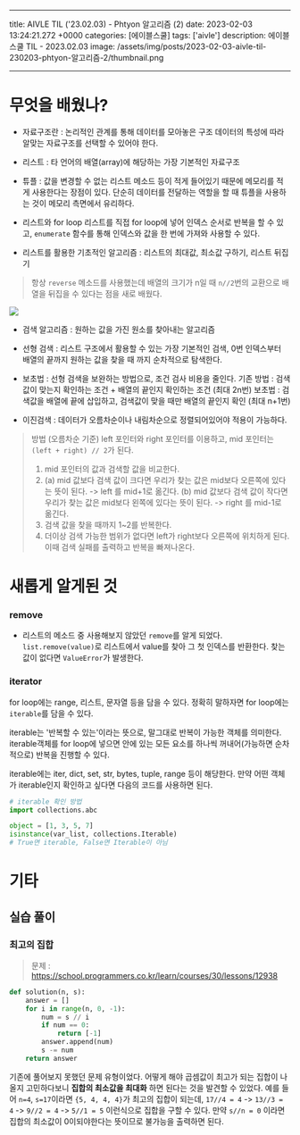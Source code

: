 

---
title: AIVLE TIL ('23.02.03) - Phtyon 알고리즘 (2)
date: 2023-02-03 13:24:21.272 +0000
categories: [에이블스쿨]
tags: ['aivle']
description: 에이블 스쿨 TIL - 2023.02.03
image: /assets/img/posts/2023-02-03-aivle-til-230203-phtyon-알고리즘-2/thumbnail.png

---

# 무엇을 배웠나?

- 자료구조란 : 논리적인 관계를 통해 데이터를 모아놓은 구조
데이터의 특성에 따라 알맞는 자료구조를 선택할 수 있어야 한다.

- 리스트 : 타 언어의 배열(array)에 해당하는 가장 기본적인 자료구조

- 튜플 : 값을 변경할 수 없는 리스트
메소드 등이 적게 들어있기 때문에 메모리를 적게 사용한다는 장점이 있다.
단순히 데이터를 전달하는 역할을 할 때 튜플을 사용하는 것이 메모리 측면에서 유리하다.

- 리스트와 for loop
리스트를 직접 for loop에 넣어 인덱스 순서로 반복을 할 수 있고, `enumerate` 함수를 통해 인덱스와 값을 한 번에 가져와 사용할 수 있다.

- 리스트를 활용한 기초적인 알고리즘 : 리스트의 최대값, 최소값 구하기, 리스트 뒤집기

> 항상 `reverse` 메소드를 사용했는데 배열의 크기가 n일 때 `n//2`번의 교환으로 배열을 뒤집을 수 있다는 점을 새로 배웠다.

![](/assets/img/posts/2023-02-03-aivle-til-230203-phtyon-알고리즘-2/img0.png)

- 검색 알고리즘 : 원하는 값을 가진 원소를 찾아내는 알고리즘

- 선형 검색 : 리스트 구조에서 활용할 수 있는 가장 기본적인 검색, 0번 인덱스부터 배열의 끝까지 원하는 값을 찾을 때 까지 순차적으로 탐색한다.

- 보초법 : 선형 검색을 보완하는 방법으로, 조건 검사 비용을 줄인다.
기존 방법 : 검색값이 맞는지 확인하는 조건 + 배열의 끝인지 확인하는 조건 (최대 2n번)
보초법 : 검색값을 배열에 끝에 삽입하고, 검색값이 맞을 때만 배열의 끝인지 확인 (최대 n+1번)

- 이진검색 : 데이터가 오름차순이나 내림차순으로 정렬되어있어야 적용이 가능하다.

> 방법 (오름차순 기준)
left 포인터와 right 포인터를 이용하고, mid 포인터는 `(left + right) // 2`가 된다.
>
> 1. mid 포인터의 값과 검색할 값을 비교한다.
> 2. (a) mid 값보다 검색 값이 크다면 우리가 찾는 값은 mid보다 오른쪽에 있다는 뜻이 된다. -> left 를 mid+1로 옮긴다.
(b) mid 값보다 검색 값이 작다면 우리가 찾는 값은 mid보다 왼쪽에 있다는 뜻이 된다. -> right 를 mid-1로 옮긴다.
> 3. 검색 값을 찾을 때까지 1~2를 반복한다.
> 4. 더이상 검색 가능한 범위가 없다면 left가 right보다 오른쪽에 위치하게 된다. 이때 검색 실패를 출력하고 반복을 빠져나온다.

# 새롭게 알게된 것

### remove

- 리스트의 메소드 중 사용해보지 않았던 `remove`를 알게 되었다.
`list.remove(value)`로 리스트에서 value를 찾아 그 첫 인덱스를 반환한다. 찾는 값이 없다면 `ValueError`가 발생한다.

### iterator

for loop에는 range, 리스트, 문자열 등을 담을 수 있다.
정확히 말하자면 for loop에는 `iterable`를 담을 수 있다.

iterable는 '반복할 수 있는'이라는 뜻으로, 말그대로 반복이 가능한 객체를 의미한다.
iterable객체를 for loop에 넣으면 안에 있는 모든 요소를 하나씩 꺼내어(가능하면 순차적으로) 반복을 진행할 수 있다.

iterable에는 iter, dict, set, str, bytes, tuple, range 등이 해당한다.
만약 어떤 객체가 iterable인지 확인하고 싶다면 다음의 코드를 사용하면 된다.

```python
# iterable 확인 방법
import collections.abc

object = [1, 3, 5, 7]
isinstance(var_list, collections.Iterable)
# True면 iterable, False면 Iterable이 아님
```


# 기타

## 실습 풀이

### 최고의 집합

> 문제 : https://school.programmers.co.kr/learn/courses/30/lessons/12938

```python
def solution(n, s):
    answer = []
    for i in range(n, 0, -1):
        num = s // i
        if num == 0:
            return [-1]
        answer.append(num)
        s -= num
    return answer
```

기존에 풀어보지 못했던 문제 유형이었다.
어떻게 해야 곱셈값이 최고가 되는 집합이 나올지 고민하다보니 **집합의 최소값을 최대화** 하면 된다는 것을 발견할 수 있었다.
예를 들어 `n=4`, `s=17`이라면 `{5, 4, 4, 4}`가 최고의 집합이 되는데, 
`17//4 = 4` -> `13//3 = 4` -> `9//2 = 4` -> `5//1 = 5` 이런식으로 집합을 구할 수 있다.
만약 `s//n = 0` 이라면 집합의 최소값이 0이되야한다는 뜻이므로 불가능을 출력하면 된다.

        